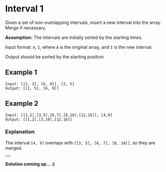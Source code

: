 # Interval 1

Given a set of non-overlapping intervals, insert a new interval into the array. Merge if necessary.

**Assumption:** The intervals are initially sorted by the starting times.

Input format: `A`, `I`, where `A` is the original array, and `I` is the new interval.

Output should be sorted by the starting position.

## Example 1

```
Input: [[1, 3], [6, 9]], [2, 5]
Output: [[1, 5], [6, 9]]
```

## Example 2

```
Input: [[1,2],[3,5],[6,7],[8,10],[12,16]], [4,9] 
Output: [[1,2],[3,10],[12,16]]
```

### Explanation

The interval `[4, 9]` overlaps with `[[3, 5], [6, 7], [8, 10]]`, so they are merged.

<button class="section" target="solution" show="Show solution" hide="Hide solution"></button>

<!--sec data-title="Solution" data-id="solution" data-show=false ces-->

**Solution coming up... :)**

<!--endsec-->